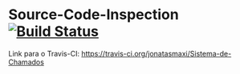 Source-Code-Inspection [![Build Status](https://travis-ci.org/jonatasmaxi/Sistema-de-Chamados.svg?branch=master)](https://travis-ci.org/jonatasmaxi/Sistema-de-Chamados)
======================

Link para o Travis-CI: https://travis-ci.org/jonatasmaxi/Sistema-de-Chamados
